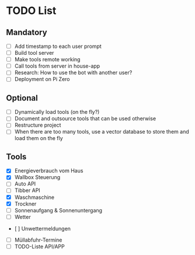 # TODO List

## Mandatory

- [ ] Add timestamp to each user prompt
- [ ] Build tool server
- [ ] Make tools remote working
- [ ] Call tools from server in house-app
- [ ] Research: How to use the bot with another user?
- [ ] Deployment on Pi Zero

## Optional

- [ ] Dynamically load tools (on the fly?)
- [ ] Document and outsource tools that can be used otherwise
- [ ] Restructure project
- [ ] When there are too many tools, use a vector database to store them and load them on the fly

## Tools

- [X] Energieverbrauch vom Haus
- [X] Wallbox Steuerung
- [ ] Auto API
- [ ] Tibber API
- [X] Waschmaschine
- [X] Trockner
- [ ] Sonnenaufgang & Sonnenuntergang
- [ ] Wetter
- [ ] Unwettermeldungen
- [ ] Müllabfuhr-Termine
- [ ] TODO-Liste API/APP
